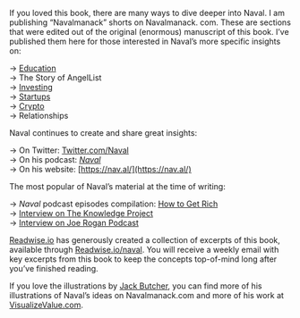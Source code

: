 If you loved this book, there are many ways to dive deeper into Naval. I am publishing “Navalmanack” shorts on Navalmanack. com. These are sections that were edited out of the original (enormous) manuscript of this book. I’ve published them here for those interested in Naval’s more specific insights on:

→ [Education](https://www.navalmanack.com/secret-sections/education)  
→ The Story of AngelList  
→ [Investing](https://www.navalmanack.com/secret-sections/investing)  
→ [Startups](https://www.navalmanack.com/secret-sections/building-startups)  
→ [Crypto](https://www.navalmanack.com/secret-sections/blockchain-cryptocurrency)  
→ Relationships

Naval continues to create and share great insights:

→ On Twitter: [Twitter.com/Naval](https://twitter.com/Naval)  
→ On his podcast: [_Naval_](https://podcasts.apple.com/us/podcast/naval/id1454097755)  
→ On his website: [https://nav.al/](https://nav.al/)

The most popular of Naval’s material at the time of writing:

→ _Naval_ podcast episodes compilation: [How to Get Rich](https://nav.al/rich)  
→ [Interview on The Knowledge Project](https://fs.blog/knowledge-project/naval-ravikant/)  
→ [Interview on Joe Rogan Podcast](https://www.youtube.com/watch?t=240s&v=3qHkcs3kG44)

[Readwise.io](https://readwise.io/) has generously created a collection of excerpts of this book, available through [Readwise.io/naval](https://readwise.io/naval). You will receive a weekly email with key excerpts from this book to keep the concepts top-of-mind long after you’ve finished reading.

If you love the illustrations by [Jack Butcher](https://twitter.com/jackbutcher), you can find more of his illustrations of Naval’s ideas on Navalmanack.com and more of his work at [VisualizeValue.com](https://www.visualizevalue.com/).